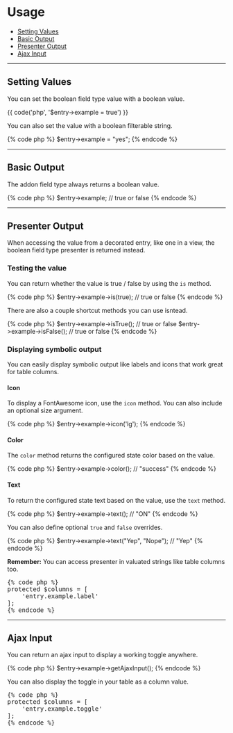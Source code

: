 # Usage

- [Setting Values](#mutator)
- [Basic Output](#output)
- [Presenter Output](#presenter)
- [Ajax Input](#ajax)

<hr>

<a name="mutator"></a>
## Setting Values

You can set the boolean field type value with a boolean value.

{{ code('php', '$entry->example = true') }}

You can also set the value with a boolean filterable string.

{% code php %}
$entry->example = "yes";
{% endcode %}

<hr>

<a name="output"></a>
## Basic Output

The addon field type always returns a boolean value.

{% code php %}
$entry->example; // true or false
{% endcode %}

<hr>

<a name="presenter"></a>
## Presenter Output

When accessing the value from a decorated entry, like one in a view, the boolean field type presenter is returned instead.

### Testing the value

You can return whether the value is true / false by using the `is` method.

{% code php %}
$entry->example->is(true); // true or false
{% endcode %}

There are also a couple shortcut methods you can use isntead.

{% code php %}
$entry->example->isTrue(); // true or false
$entry->example->isFalse(); // true or false
{% endcode %}

### Displaying symbolic output

You can easily display symbolic output like labels and icons that work great for table columns.

#### Icon

To display a FontAwesome icon, use the `icon` method. You can also include an optional size argument.

{% code php %}
$entry->example->icon('lg');
{% endcode %}

#### Color

The `color` method returns the configured state color based on the value.

{% code php %}
$entry->example->color(); // "success"
{% endcode %}

#### Text

To return the configured state text based on the value, use the `text` method.

{% code php %}
$entry->example->text(); // "ON"
{% endcode %}

You can also define optional `true` and `false` overrides.

{% code php %}
$entry->example->text("Yep", "Nope"); // "Yep"
{% endcode %}

**Remember:** You can access presenter in valuated strings like table columns too.

<pre>
{% code php %}
protected $columns = [
    'entry.example.label'
];
{% endcode %}
</pre>

<hr>

<a name="ajax"></a>
## Ajax Input

You can return an ajax input to display a working toggle anywhere.

{% code php %}
$entry->example->getAjaxInput();
{% endcode %}

You can also display the toggle in your table as a column value.

<pre>
{% code php %}
protected $columns = [
    'entry.example.toggle'
];
{% endcode %}
</pre>